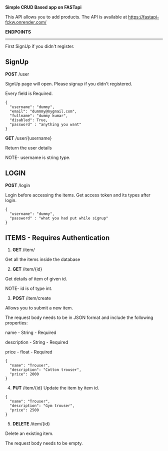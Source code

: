 **Simple CRUD Based app on FASTapi**

This API allows you to add products.
The API is available at https://fastapi-fckw.onrender.com/

**ENDPOINTS**
______________________________________________________

First SignUp if you didn't register.

**SignUp**
-----------------------------------------------------

**POST** /user

SignUp page will open. Please signup if you didn't registered.

Every field is Required.

```
{
  "username": "dummy",
  "email": "dummmy@mygmail.com",
  "fullname": "dummy kumar",
  "disabled": True,
  "password" : "anything you want"
}
```


**GET** /user/{username}

Return the user details

NOTE- username is string type.


**LOGIN**
----------------------------------------------------

**POST** /login

Login before accessing the items. Get access token and its types after login.

```
{
  "username": "dummy",
  "password" : "what you had put while signup"
}
```

**ITEMS** - Requires Authentication
------------------------------------------------------

1. **GET** /item/

Get all the items inside the database


2. **GET** /item/{id}

Get details of item of given id.

NOTE- id is of type int.


3. **POST** /item/create

Allows you to submit a new item. 

The request body needs to be in JSON format and include the following properties:

name - String - Required

description - String - Required

price - float - Required

```
{
  "name": "Trouser",
  "description": "Cotton trouser",
  "price": 2000
}
```

4. **PUT** /item/{id}
Update the item by item id.

```
{
  "name": "Trouser",
  "description": "Gym trouser",
  "price": 2500
}
```

5. **DELETE** /item/{id}

Delete an existing item.

The request body needs to be empty.




